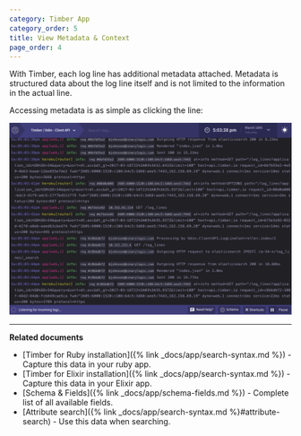 ```yaml
---
category: Timber App
category_order: 5
title: View Metadata & Context
page_order: 4
---
```


With Timber, each log line has additional metadata attached. Metadata is structured data about
the log line itself and is not limited to the information in the actual line.

Accessing metadata is as simple as clicking the line:

![Viewing context](/assets/img/docs/viewing-context.gif)

---

**Related documents**

* [Timber for Ruby installation]({% link _docs/app/search-syntax.md %}) - Capture this data in your ruby app.
* [Timber for Elixir installation]({% link _docs/app/search-syntax.md %}) - Capture this data in your Elixir app.
* [Schema & Fields]({% link _docs/app/schema-fields.md %}) - Complete list of all available fields.
* [Attribute search]({% link _docs/app/search-syntax.md %}#attribute-search) - Use this data when searching.

